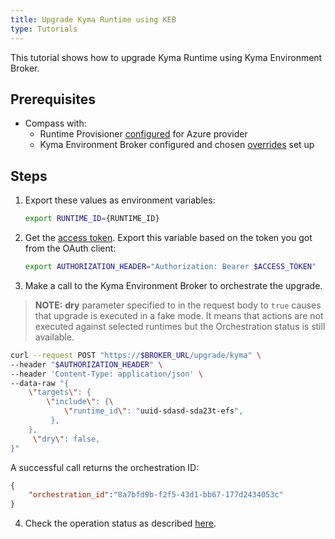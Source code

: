 ```yaml
---
title: Upgrade Kyma Runtime using KEB
type: Tutorials
---
```


This tutorial shows how to upgrade Kyma Runtime using Kyma Environment Broker.

## Prerequisites

- Compass with:
  * Runtime Provisioner [configured](/control-plane/runtime-provisioner/#tutorials-provision-clusters-through-gardener) for Azure provider
  * Kyma Environment Broker configured and chosen [overrides](#details-set-overrides-for-kyma-runtime) set up

## Steps

1. Export these values as environment variables:

   ```bash
   export RUNTIME_ID={RUNTIME_ID}
   ```

2. Get the [access token](#details-authorization). Export this variable based on the token you got from the OAuth client:

   ```bash
   export AUTHORIZATION_HEADER="Authorization: Bearer $ACCESS_TOKEN"
   ```

3. Make a call to the Kyma Environment Broker to orchestrate the upgrade.

>**NOTE:** **dry** parameter specified to in the request body to `true` causes that upgrade is executed in a fake mode. It means that actions are not executed against selected runtimes but the Orchestration status is still available.

   ```bash
   curl --request POST "https://$BROKER_URL/upgrade/kyma" \
   --header "$AUTHORIZATION_HEADER" \
   --header 'Content-Type: application/json' \
   --data-raw "{
       \"targets\": {
           \"include\": {\
               \"runtime_id\": "uuid-sdasd-sda23t-efs",
            },
       },
        \"dry\": false,
   }"
   ```

A successful call returns the orchestration ID:

   ```json
   {
       "orchestration_id":"8a7bfd9b-f2f5-43d1-bb67-177d2434053c"
   }
   ```

4. Check the operation status as described [here](#tutorials-check-orchestration-status).
